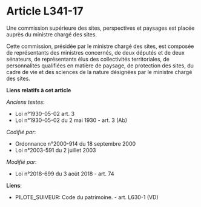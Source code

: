# Article L341-17

Une commission supérieure des sites, perspectives et paysages est placée auprès du ministre chargé des sites.

Cette commission, présidée par le ministre chargé des sites, est composée de représentants des ministres concernés, de deux
députés et de deux sénateurs, de représentants élus des collectivités territoriales, de personnalités qualifiées en matière
de paysage, de protection des sites, du cadre de vie et des sciences de la nature désignées par le ministre chargé des sites.

**Liens relatifs à cet article**

_Anciens textes_:

  - Loi n°1930-05-02 art. 3
  - Loi n°1930-05-02 du 2 mai 1930 - art. 3 (Ab)

_Codifié par_:

  - Ordonnance n°2000-914 du 18 septembre 2000
  - Loi n°2003-591 du 2 juillet 2003

_Modifié par_:

  - Loi n°2018-699 du 3 août 2018 - art. 74

**Liens**:

  - PILOTE_SUIVEUR: Code du patrimoine. - art. L630-1 (VD)
